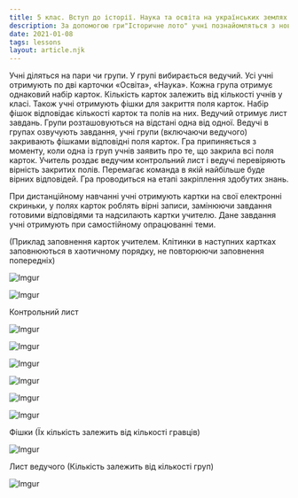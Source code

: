 ```yaml
---
title: 5 клас. Вступ до історії. Наука та освіта на українських землях
description: За допомогою гри"Історичне лото" учні познайомляться з новими поняттями та термінами, дізнаються про історичних осіб, що сприяли розвитку освіти та науки на українських землях
date: 2021-01-08
tags: lessons
layout: article.njk
---
```


Учні діляться на пари чи групи. У групі вибирається ведучий. Усі учні отримують по дві карточки «Освіта», «Наука». Кожна група отримує однаковий набір карток. Кількість карток залежить від кількості учнів у класі. Також учні отримують фішки для закриття поля карток. Набір фішок відповідає кількості карток та полів на них. Ведучий отримує лист завдань. Групи розташовуються на відстані одна від одної. Ведучі в групах озвучують завдання, учні групи (включаючи ведучого) закривають фішками відповідні поля карток. Гра припиняється з моменту, коли одна із груп учнів заявить про те, що закрила всі поля карток. Учитель роздає ведучим контрольний лист і ведучі перевіряють вірність закритих полів. Перемагає команда в якій найбільше буде вірних відповідей. Гра проводиться на етапі закріплення здобутих знань. 

При дистанційному навчанні учні отримують картки на свої електронні  скриньки, у полях карток роблять вірні записи, замінюючи завдання готовими відповідями та надсилають картки учителю. Дане завдання учні отримують при самостійному опрацюванні теми.

(Приклад заповнення карток учителем. Клітинки в наступних картках заповнюються в хаотичному порядку, не повторюючи заповнення попередніх)

![Imgur](https://i.imgur.com/KNNmxuu.png)



![Imgur](https://i.imgur.com/63Dsogm.png)

Контрольний лист

![Imgur](https://i.imgur.com/Wnv2IeZ.png)

![Imgur](https://i.imgur.com/v81sgWn.png)

![Imgur](https://i.imgur.com/QqFhCaC.png)

![Imgur](https://i.imgur.com/eoiMAQW.png)

![Imgur](https://i.imgur.com/zCur7p3.png)

![Imgur](https://i.imgur.com/RA93HBw.png)

Фішки (Їх кількість залежить від кількості гравців)

![Imgur](https://i.imgur.com/Jjk5Rw0.png)

Лист ведучого (Кількість залежить від кількості груп)

![Imgur](https://i.imgur.com/76rEAs5.png)